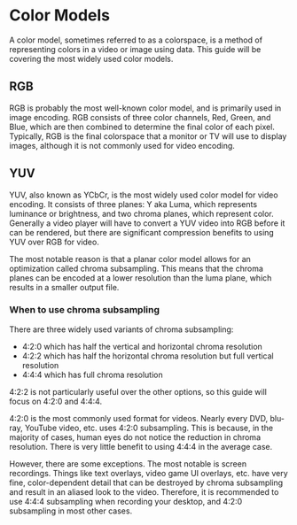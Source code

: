 # Color Models

A color model, sometimes referred to as a colorspace, is a method of representing colors in a video or image using data. This guide will be covering the most widely used color models.

## RGB

RGB is probably the most well-known color model, and is primarily used in image encoding. RGB consists of three color channels, Red, Green, and Blue, which are then combined to determine the final color of each pixel. Typically, RGB is the final colorspace that a monitor or TV will use to display images, although it is not commonly used for video encoding.

## YUV

YUV, also known as YCbCr, is the most widely used color model for video encoding. It consists of three planes: Y aka Luma, which represents luminance or brightness, and two chroma planes, which represent color. Generally a video player will have to convert a YUV video into RGB before it can be rendered, but there are significant compression benefits to using YUV over RGB for video.

The most notable reason is that a planar color model allows for an optimization called chroma subsampling. This means that the chroma planes can be encoded at a lower resolution than the luma plane, which results in a smaller output file.

### When to use chroma subsampling

There are three widely used variants of chroma subsampling:

- 4:2:0 which has half the vertical and horizontal chroma resolution
- 4:2:2 which has half the horizontal chroma resolution but full vertical resolution
- 4:4:4 which has full chroma resolution

4:2:2 is not particularly useful over the other options, so this guide will focus on 4:2:0 and 4:4:4.

4:2:0 is the most commonly used format for videos. Nearly every DVD, blu-ray, YouTube video, etc. uses 4:2:0 subsampling. This is because, in the majority of cases, human eyes do not notice the reduction in chroma resolution. There is very little benefit to using 4:4:4 in the average case.

However, there are some exceptions. The most notable is screen recordings. Things like text overlays, video game UI overlays, etc. have very fine, color-dependent detail that can be destroyed by chroma subsampling and result in an aliased look to the video. Therefore, it is recommended to use 4:4:4 subsampling when recording your desktop, and 4:2:0 subsampling in most other cases.
